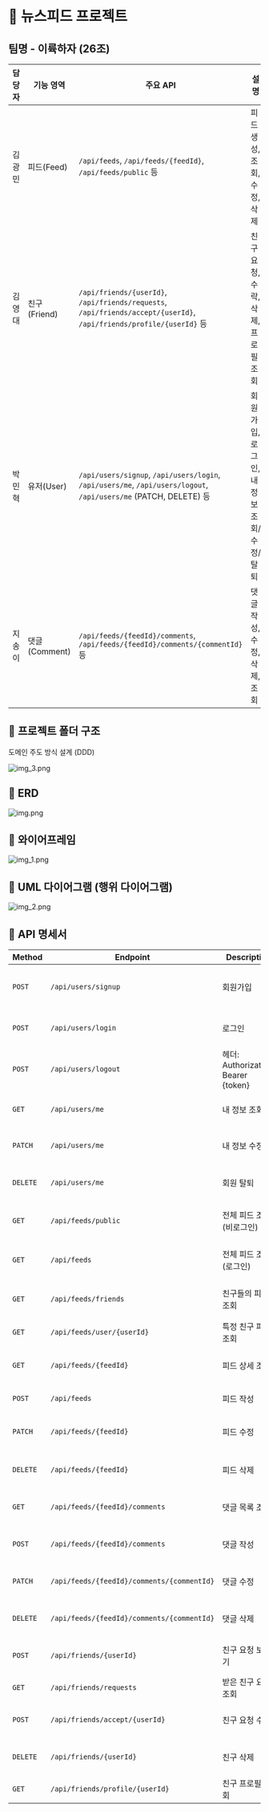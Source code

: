 # 📘 뉴스피드 프로젝트


## 팀명 - 이륙하자 (26조)

| 담당자 | 기능 영역       | 주요 API                                                                                                              | 설명 | 비고 |
|--------|-------------|---------------------------------------------------------------------------------------------------------------------|------|------|
| 김광민 | 피드(Feed)    | `/api/feeds`, `/api/feeds/{feedId}`, `/api/feeds/public` 등                                                          | 피드 생성, 조회, 수정, 삭제 | 로그인/비로그인 구분 |
| 김영대 | 친구(Friend)  | `/api/friends/{userId}`, `/api/friends/requests`, `/api/friends/accept/{userId}`, `/api/friends/profile/{userId}` 등 | 친구 요청, 수락, 삭제, 프로필 조회 | |
| 박민혁 | 유저(User)    | `/api/users/signup`, `/api/users/login`, `/api/users/me`, `/api/users/logout`, `/api/users/me` (PATCH, DELETE) 등    | 회원가입, 로그인, 내 정보 조회/수정/탈퇴 | 세션 기반 |
| 지송이 | 댓글(Comment) | `/api/feeds/{feedId}/comments`, `/api/feeds/{feedId}/comments/{commentId}` 등                                        | 댓글 작성, 수정, 삭제, 조회 | 피드 기반 댓글 |

## 📁 프로젝트 폴더 구조
도메인 주도 방식 설계 (DDD) <br/>

![img_3.png](img_3.png)

## 👾 ERD

![img.png](img.png)


## 🌈 와이어프레임

![img_1.png](img_1.png)


## 🚥 UML 다이어그램 (행위 다이어그램)
![img_2.png](img_2.png)

## 📌 API 명세서

| Method | Endpoint | Description | Request | Response |
|--------|----------|-------------|---------|----------|
| `POST` | `/api/users/signup` | 회원가입 | {"email": "test@example.com", "password": "1234", "name": "홍길동"} | {"status": 201, "message": "회원가입이 완료되었습니다."} |
| `POST` | `/api/users/login` | 로그인 | {"email": "test@example.com", "password": "1234"} | {"status": 200, "message": "로그인이 완료되었습니다."} |
| `POST` | `/api/users/logout` | 헤더: Authorization: Bearer {token} | {} | {"status": 200, "message": "로그아웃이 완료되었습니다."} |
| `GET` | `/api/users/me` | 내 정보 조회 | 헤더: Authorization: Bearer {token} | {"id": 1, "email": "test@example.com", "name": "홍길동"} |
| `PATCH` | `/api/users/me` | 내 정보 수정 | {"name": "고길동"} | {"status": 200, "message": "회원 정보가 수정되었습니다."} |
| `DELETE` | `/api/users/me` | 회원 탈퇴 | 헤더: Authorization: Bearer {token} | {"status": 200, "message": "회원 탈퇴가 완료되었습니다."} |
| `GET` | `/api/feeds/public` | 전체 피드 조회 (비로그인) | 없음 | [{"id": 1, "title": "첫 피드", "author": "홍길동"}] |
| `GET` | `/api/feeds` | 전체 피드 조회 (로그인) | 헤더: Authorization: Bearer {token} | [{"id": 1, "title": "첫 피드", "author": "홍길동"}] |
| `GET` | `/api/feeds/friends` | 친구들의 피드 조회 | 헤더: Authorization: Bearer {token} | [{"id": 2, "title": "친구 피드", "author": "김철수"}] |
| `GET` | `/api/feeds/user/{userId}` | 특정 친구 피드 조회 | 헤더: Authorization: Bearer {token} | [{"id": 3, "title": "친구 피드"}] |
| `GET` | `/api/feeds/{feedId}` | 피드 상세 조회 | 헤더: Authorization: Bearer {token} | {"id": 1, "title": "상세 피드", "author": "홍길동", "content": "내용"} |
| `POST` | `/api/feeds` | 피드 작성 | {"title": "제목", "content": "내용"} | {"id": 10, "title": "제목", "content": "내용"} |
| `PATCH` | `/api/feeds/{feedId}` | 피드 수정 | {"title": "수정제목", "content": "수정내용"} | {"id": 10, "title": "수정제목", "content": "수정내용"} |
| `DELETE` | `/api/feeds/{feedId}` | 피드 삭제 | 헤더: Authorization: Bearer {token} | {"status": 200, "message": "피드가 삭제되었습니다."} |
| `GET` | `/api/feeds/{feedId}/comments` | 댓글 목록 조회 | 헤더: Authorization: Bearer {token} | [{"id": 1, "contents": "댓글입니다.", "author": "홍길동"}] |
| `POST` | `/api/feeds/{feedId}/comments` | 댓글 작성 | {"contents": "댓글입니다."} | {"id": 1, "contents": "댓글입니다.", "author": "홍길동"} |
| `PATCH` | `/api/feeds/{feedId}/comments/{commentId}` | 댓글 수정 | {"contents": "수정된 댓글"} | {"id": 1, "contents": "수정된 댓글", "author": "홍길동"} |
| `DELETE` | `/api/feeds/{feedId}/comments/{commentId}` | 댓글 삭제 | 헤더: Authorization: Bearer {token} | {"status": 200, "message": "댓글이 삭제되었습니다."} |
| `POST` | `/api/friends/{userId}` | 친구 요청 보내기 | 헤더: Authorization: Bearer {token} | {"status": 200, "message": "친구 요청을 보냈습니다."} |
| `GET` | `/api/friends/requests` | 받은 친구 요청 조회 | 헤더: Authorization: Bearer {token} | [{"fromUser": "홍길동"}] |
| `POST` | `/api/friends/accept/{userId}` | 친구 요청 수락 | 헤더: Authorization: Bearer {token} | {"status": 200, "message": "친구 요청을 수락했습니다."} |
| `DELETE` | `/api/friends/{userId}` | 친구 삭제 | 헤더: Authorization: Bearer {token} | {"status": 200, "message": "친구 삭제가 완료되었습니다."} |
| `GET` | `/api/friends/profile/{userId}` | 친구 프로필 조회 | 헤더: Authorization: Bearer {token} | {"id": 3, "name": "김철수", "mbti": "INTJ"} |

